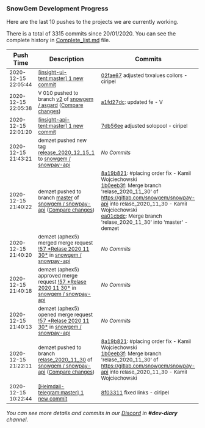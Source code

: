 
### SnowGem Development Progress

Here are the last 10 pushes to the projects we are currently working.

There is a total of 3315 commits since 20/01/2020. You can see the complete history in
 [Complete_list.md](Complete_list.md) file.

| Push Time | Description | Commits |
| --- | --- | --- |
| <sub>2020-12-15 22:05:44</sub> | <sub>[[insight-ui-tent:master] 1 new commit](https://github.com/TENTOfficial/insight-ui-tent/commit/02fae67d154493d0708cebcee3fba6c1e1a3a3a7)</sub> | <sub>[02fae67](https://github.com/TENTOfficial/insight-ui-tent/commit/02fae67d154493d0708cebcee3fba6c1e1a3a3a7) adjusted txvalues collors - ciripel</sub> |
| <sub>2020-12-15 22:05:38</sub> | <sub>V 010 pushed to branch [v2](https://gitlab.com/snowgem/asgard/commits/v2) of [snowgem / asgard](https://gitlab.com/snowgem/asgard) ([Compare changes](https://gitlab.com/snowgem/asgard/compare/75e332fd25c22155d856375ce52f4da608b4778b...a1fd27dc3f311d74888d10551a6df398ed4cd994))</sub> | <sub>[a1fd27dc](https://gitlab.com/snowgem/asgard/-/commit/a1fd27dc3f311d74888d10551a6df398ed4cd994): updated fe - V</sub> |
| <sub>2020-12-15 22:01:20</sub> | <sub>[[insight-api-tent:master] 1 new commit](https://github.com/TENTOfficial/insight-api-tent/commit/7db56ee955146a892de135857df547ef9ce5efc5)</sub> | <sub>[7db56ee](https://github.com/TENTOfficial/insight-api-tent/commit/7db56ee955146a892de135857df547ef9ce5efc5) adjusted solopool - ciripel</sub> |
| <sub>2020-12-15 21:43:21</sub> | <sub>demzet pushed new tag [release\_2020\_12\_15\_1](https://gitlab.com/snowgem/snowpay-api/-/tags/release_2020_12_15_1) to [snowgem / snowpay\-api](https://gitlab.com/snowgem/snowpay-api)</sub> | <sub>_No Commits_</sub> |
| <sub>2020-12-15 21:40:22</sub> | <sub>demzet pushed to branch [master](https://gitlab.com/snowgem/snowpay-api/commits/master) of [snowgem / snowpay\-api](https://gitlab.com/snowgem/snowpay-api) ([Compare changes](https://gitlab.com/snowgem/snowpay-api/compare/b4804e328be76f78c471f4f9a1802af858c41fce...ea01cbdcd0faf8732e1f5f980d1654f6531facd8))</sub> | <sub>[8a19b821](https://gitlab.com/snowgem/snowpay-api/-/commit/8a19b8214b8c3a2d0290eca2f83fdb6e8890f4a4): #placing order fix - Kamil Wojciechowski<br>[1b0eeb3f](https://gitlab.com/snowgem/snowpay-api/-/commit/1b0eeb3f96024cb3e069f463d6e30fb11328897b): Merge branch 'relase_2020_11_30' of https://gitlab.com/snowgem/snowpay-api into relase_2020_11_30 - Kamil Wojciechowski<br>[ea01cbdc](https://gitlab.com/snowgem/snowpay-api/-/commit/ea01cbdcd0faf8732e1f5f980d1654f6531facd8): Merge branch 'relase_2020_11_30' into 'master' - demzet</sub> |
| <sub>2020-12-15 21:40:20</sub> | <sub>demzet (aphex5) merged merge request [\!57 \*Relase 2020 11 30\*](https://gitlab.com/snowgem/snowpay-api/-/merge_requests/57) in [snowgem / snowpay\-api](https://gitlab.com/snowgem/snowpay-api)</sub> | <sub>_No Commits_</sub> |
| <sub>2020-12-15 21:40:18</sub> | <sub>demzet (aphex5) approved merge request [\!57 \*Relase 2020 11 30\*](https://gitlab.com/snowgem/snowpay-api/-/merge_requests/57) in [snowgem / snowpay\-api](https://gitlab.com/snowgem/snowpay-api)</sub> | <sub>_No Commits_</sub> |
| <sub>2020-12-15 21:40:13</sub> | <sub>demzet (aphex5) opened merge request [\!57 \*Relase 2020 11 30\*](https://gitlab.com/snowgem/snowpay-api/-/merge_requests/57) in [snowgem / snowpay\-api](https://gitlab.com/snowgem/snowpay-api)</sub> | <sub>_No Commits_</sub> |
| <sub>2020-12-15 21:22:11</sub> | <sub>demzet pushed to branch [relase\_2020\_11\_30](https://gitlab.com/snowgem/snowpay-api/commits/relase_2020_11_30) of [snowgem / snowpay\-api](https://gitlab.com/snowgem/snowpay-api) ([Compare changes](https://gitlab.com/snowgem/snowpay-api/compare/e1008087365e476f25495748fa669bb78541c688...1b0eeb3f96024cb3e069f463d6e30fb11328897b))</sub> | <sub>[8a19b821](https://gitlab.com/snowgem/snowpay-api/-/commit/8a19b8214b8c3a2d0290eca2f83fdb6e8890f4a4): #placing order fix - Kamil Wojciechowski<br>[1b0eeb3f](https://gitlab.com/snowgem/snowpay-api/-/commit/1b0eeb3f96024cb3e069f463d6e30fb11328897b): Merge branch 'relase_2020_11_30' of https://gitlab.com/snowgem/snowpay-api into relase_2020_11_30 - Kamil Wojciechowski</sub> |
| <sub>2020-12-15 10:22:44</sub> | <sub>[[Heimdall-telegram:master] 1 new commit](https://github.com/ciripel/Heimdall-telegram/commit/8f0331126067fab2729ca34d3df90110a5e12893)</sub> | <sub>[8f03311](https://github.com/ciripel/Heimdall-telegram/commit/8f0331126067fab2729ca34d3df90110a5e12893) fixed links - ciripel</sub> |

_You can see more details and commits in our [Discord](https://discord.gg/zumGnbg) in **#dev-diary** channel._
